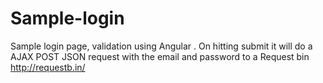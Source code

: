# Sample-login
Sample login page, validation using Angular .
On hitting submit it will do a AJAX POST JSON request with the email and password to a Request bin http://requestb.in/ 

